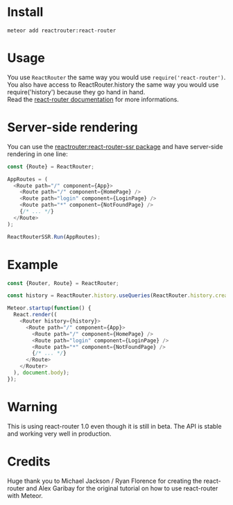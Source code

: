 # Install
`meteor add reactrouter:react-router`

# Usage
You use `ReactRouter` the same way you would use `require('react-router')`.<br />
You also have access to ReactRouter.history the same way you would use require('history') because they go hand in hand.<br />
Read the [react-router documentation](https://github.com/rackt/react-router/tree/master/docs) for more informations.

# Server-side rendering
You can use the [reactrouter:react-router-ssr package](https://atmospherejs.com/reactrouter/react-router-ssr) and have server-side rendering in one line:

```javascript
const {Route} = ReactRouter;

AppRoutes = (
  <Route path="/" component={App}>
    <Route path="/" component={HomePage} />
    <Route path="login" component={LoginPage} />
    <Route path="*" component={NotFoundPage} />
    {/* ... */}
  </Route>
);

ReactRouterSSR.Run(AppRoutes);
```

# Example
```javascript
const {Router, Route} = ReactRouter;

const history = ReactRouter.history.useQueries(ReactRouter.history.createHistory)()

Meteor.startup(function() {
  React.render((
    <Router history={history}>
      <Route path="/" component={App}>
        <Route path="/" component={HomePage} />
        <Route path="login" component={LoginPage} />
        <Route path="*" component={NotFoundPage} />
        {/* ... */}
      </Route>
    </Router>
  ), document.body);
});
```

# Warning
This is using react-router 1.0 even though it is still in beta. The API is stable and working very well in production.

# Credits
Huge thank you to Michael Jackson / Ryan Florence for creating the react-router and Alex Garibay for the original tutorial on how to use react-router with Meteor.
